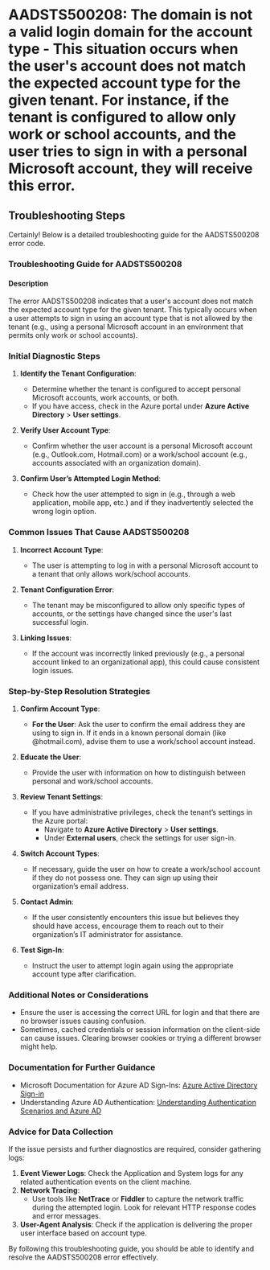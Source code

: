 # AADSTS500208: The domain is not a valid login domain for the account type - This situation occurs when the user's account does not match the expected account type for the given tenant. For instance, if the tenant is configured to allow only work or school accounts, and the user tries to sign in with a personal Microsoft account, they will receive this error.


## Troubleshooting Steps
Certainly! Below is a detailed troubleshooting guide for the AADSTS500208 error code.

### Troubleshooting Guide for AADSTS500208

#### Description
The error AADSTS500208 indicates that a user's account does not match the expected account type for the given tenant. This typically occurs when a user attempts to sign in using an account type that is not allowed by the tenant (e.g., using a personal Microsoft account in an environment that permits only work or school accounts).

### Initial Diagnostic Steps

1. **Identify the Tenant Configuration**: 
   - Determine whether the tenant is configured to accept personal Microsoft accounts, work accounts, or both.
   - If you have access, check in the Azure portal under **Azure Active Directory** > **User settings**.

2. **Verify User Account Type**:
   - Confirm whether the user account is a personal Microsoft account (e.g., Outlook.com, Hotmail.com) or a work/school account (e.g., accounts associated with an organization domain).

3. **Confirm User’s Attempted Login Method**:
   - Check how the user attempted to sign in (e.g., through a web application, mobile app, etc.) and if they inadvertently selected the wrong login option.

### Common Issues That Cause AADSTS500208

1. **Incorrect Account Type**:
   - The user is attempting to log in with a personal Microsoft account to a tenant that only allows work/school accounts.

2. **Tenant Configuration Error**:
   - The tenant may be misconfigured to allow only specific types of accounts, or the settings have changed since the user's last successful login.

3. **Linking Issues**:
   - If the account was incorrectly linked previously (e.g., a personal account linked to an organizational app), this could cause consistent login issues.

### Step-by-Step Resolution Strategies

1. **Confirm Account Type**:
   - **For the User**: Ask the user to confirm the email address they are using to sign in. If it ends in a known personal domain (like @hotmail.com), advise them to use a work/school account instead.
   
2. **Educate the User**:
   - Provide the user with information on how to distinguish between personal and work/school accounts.

3. **Review Tenant Settings**:
   - If you have administrative privileges, check the tenant’s settings in the Azure portal:
     - Navigate to **Azure Active Directory** > **User settings**.
     - Under **External users**, check the settings for user sign-in.

4. **Switch Account Types**:
   - If necessary, guide the user on how to create a work/school account if they do not possess one. They can sign up using their organization’s email address.

5. **Contact Admin**:
   - If the user consistently encounters this issue but believes they should have access, encourage them to reach out to their organization’s IT administrator for assistance.

6. **Test Sign-In**:
   - Instruct the user to attempt login again using the appropriate account type after clarification.

### Additional Notes or Considerations

- Ensure the user is accessing the correct URL for login and that there are no browser issues causing confusion.
- Sometimes, cached credentials or session information on the client-side can cause issues. Clearing browser cookies or trying a different browser might help.

### Documentation for Further Guidance
- Microsoft Documentation for Azure AD Sign-Ins: [Azure Active Directory Sign-in](https://docs.microsoft.com/en-us/azure/active-directory/authentication/howto-authentication-sign-in)
- Understanding Azure AD Authentication: [Understanding Authentication Scenarios and Azure AD](https://docs.microsoft.com/en-us/azure/active-directory/develop/authentication-scenarios)

### Advice for Data Collection

If the issue persists and further diagnostics are required, consider gathering logs:

1. **Event Viewer Logs**: Check the Application and System logs for any related authentication events on the client machine.
2. **Network Tracing**:
   - Use tools like **NetTrace** or **Fiddler** to capture the network traffic during the attempted login. Look for relevant HTTP response codes and error messages.
3. **User-Agent Analysis**: Check if the application is delivering the proper user interface based on account type.

By following this troubleshooting guide, you should be able to identify and resolve the AADSTS500208 error effectively.